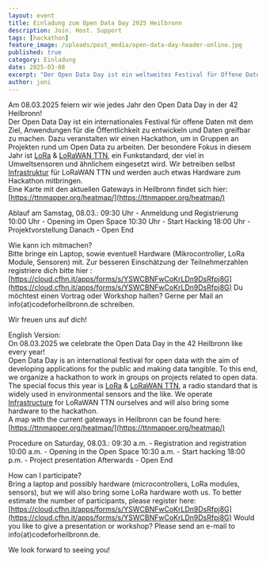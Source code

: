 ```yaml
---
layout: event
title: Einladung zum Open Data Day 2025 Heilbronn
description: Join. Host. Support
tags: [hackathon]
feature_image: /uploads/post_media/open-data-day-header-online.jpg
published: true
category: Einladung
date: 2025-03-08
excerpt: "Der Open Data Day ist ein weltweites Festival für Offene Daten. Wir veranstalten am 08. März hierzu einen Hackathon mit Fokus auf Umweltsensorik und LoRaWAN TTN."
author: joni
---
```


Am 08.03.2025 feiern wir wie jedes Jahr den Open Data Day in der 42 Heilbronn!  
Der Open Data Day ist ein internationales Festival für offene Daten mit dem Ziel, Anwendungen für die Öffentlichkeit zu entwickeln und Daten greifbar zu machen.
Dazu veranstalten wir einen Hackathon, um in Gruppen an Projekten rund um Open Data zu arbeiten.
Der besondere Fokus in diesem Jahr ist [LoRa](https://de.wikipedia.org/wiki/Long_Range_Wide_Area_Network) & [LoRaWAN TTN](https://de.wikipedia.org/wiki/The_Things_Network), ein Funkstandard, der viel in Umweltsensoren und ähnlichem eingesetzt wird. Wir betreiben selbst [Infrastruktur](https://codeforheilbronn.de/projects/2018-02-08-LoraWan) für LoRaWAN TTN und werden auch etwas Hardware zum Hackathon mitbringen.  
Eine Karte mit den aktuellen Gateways in Heilbronn findet sich hier: [https://ttnmapper.org/heatmap/](https://ttnmapper.org/heatmap/)  


Ablauf am Samstag, 08.03.:
09:30 Uhr - Anmeldung und Registrierung
10:00 Uhr - Opening im Open Space
10:30 Uhr - Start Hacking
18:00 Uhr - Projektvorstellung
Danach    - Open End


Wie kann ich mitmachen?  
Bitte bringe ein Laptop, sowie eventuell Hardware (Mikrocontroller, LoRa Module, Sensoren) mit. Zur besseren Einschätzung der Teilnehmerzahlen registriere dich bitte hier : [https://cloud.cfhn.it/apps/forms/s/YSWCBNFwCoKrLDn9DsRfpj8G](https://cloud.cfhn.it/apps/forms/s/YSWCBNFwCoKrLDn9DsRfpj8G)
Du möchtest einen Vortrag oder Workshop halten? Gerne per Mail an info(at)codeforheilbronn.de schreiben.

Wir freuen uns auf dich!

English Version:  
On 08.03.2025 we celebrate the Open Data Day in the 42 Heilbronn like every year!  
Open Data Day is an international festival for open data with the aim of developing applications for the public and making data tangible.
To this end, we organize a hackathon to work in groups on projects related to open data.
The special focus this year is [LoRa](https://en.wikipedia.org/wiki/LoRa#LoRaWAN) & [LoRaWAN TTN](https://de.wikipedia.org/wiki/The_Things_Network), a radio standard that is widely used in environmental sensors and the like. We operate [Infrastructure](https://codeforheilbronn.de/projects/2018-02-08-LoraWan) for LoRaWAN TTN ourselves and will also bring some hardware to the hackathon.  
A map with the current gateways in Heilbronn can be found here: [https://ttnmapper.org/heatmap/](https://ttnmapper.org/heatmap/)  


Procedure on Saturday, 08.03.:
09:30 a.m. - Registration and registration
10:00 a.m. - Opening in the Open Space
10:30 a.m. - Start hacking
18:00 p.m. - Project presentation
Afterwards - Open End


How can I participate?  
Bring a laptop and possibly hardware (microcontrollers, LoRa modules, sensors), but we will also bring some LoRa hardware woth us. To better estimate the number of participants, please register here: [https://cloud.cfhn.it/apps/forms/s/YSWCBNFwCoKrLDn9DsRfpj8G](https://cloud.cfhn.it/apps/forms/s/YSWCBNFwCoKrLDn9DsRfpj8G)
Would you like to give a presentation or workshop? Please send an e-mail to info(at)codeforheilbronn.de.

We look forward to seeing you!
